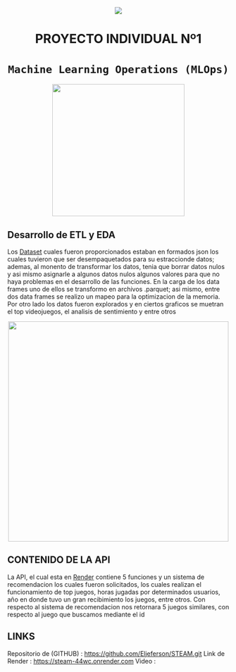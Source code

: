 <p align=center><img src=https://d31uz8lwfmyn8g.cloudfront.net/Assets/logo-henry-white-lg.png><p>

# <h1 align=center> **PROYECTO INDIVIDUAL Nº1** </h1>

# <h1 align=center>**`Machine Learning Operations (MLOps)`**</h1>

<p align="center">
<img src="https://user-images.githubusercontent.com/67664604/217914153-1eb00e25-ac08-4dfa-aaf8-53c09038f082.png"  height=300>
</p>

## Desarrollo de ETL y EDA

Los [Dataset](https://drive.google.com/drive/folders/1HqBG2-sUkz_R3h1dZU5F2uAzpRn7BSpj) cuales fueron proporcionados estaban en formados json los cuales tuvieron que ser desempaquetados para su estraccionde datos; ademas, al monento de transformar los datos, tenia que borrar datos nulos y asi mismo asignarle a algunos datos nulos algunos valores para que no haya problemas en el desarrollo de las funciones.
En la carga de los data frames uno de ellos se transformo en archivos .parquet; asi mismo, entre dos data frames se realizo un mapeo para la optimizacion de la memoria.
Por otro lado los datos fueron explorados y en ciertos graficos se muetran el top videojuegos, el analisis de sentimiento y entre otros  
<p align="center">
<img src="https://github.com/HX-PRomero/PI_ML_OPS/raw/main/src/DiagramaConceptualDelFlujoDeProcesos.png"  height=500>
</p>

## CONTENIDO DE LA API

La API, el cual esta en [Render](https://render.com/docs/free#free-web-services) contiene 5 funciones y un sistema de recomendacion los cuales fueron solicitados, los cuales realizan el funcionamiento de top 
juegos, horas jugadas por determinados usuarios, año en donde tuvo un gran recibimiento los juegos, entre otros.
Con respecto al sistema de recomendacion nos retornara 5 juegos similares, con respecto al juego que buscamos mediante el id

## LINKS
 Repositorio de (GITHUB) : https://github.com/Eljeferson/STEAM.git
 Link de Render : https://steam-44wc.onrender.com
 Video : 
